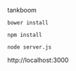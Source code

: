 tankboom

```
bower install
```

```
npm install
```

```
node server.js
```

http://localhost:3000
